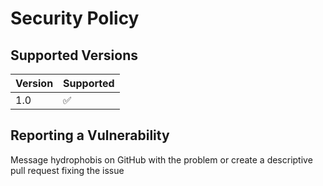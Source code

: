 # Security Policy

## Supported Versions

| Version | Supported          |
| ------- | ------------------ |
| 1.0     | :white_check_mark: |

## Reporting a Vulnerability

Message hydrophobis on GitHub with the problem or create a descriptive pull request fixing the issue
